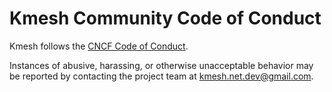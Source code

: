 # Kmesh Community Code of Conduct

Kmesh follows the [CNCF Code of Conduct](https://github.com/cncf/foundation/blob/master/code-of-conduct.md).

Instances of abusive, harassing, or otherwise unacceptable behavior may be reported by contacting the project team at kmesh.net.dev@gmail.com.
